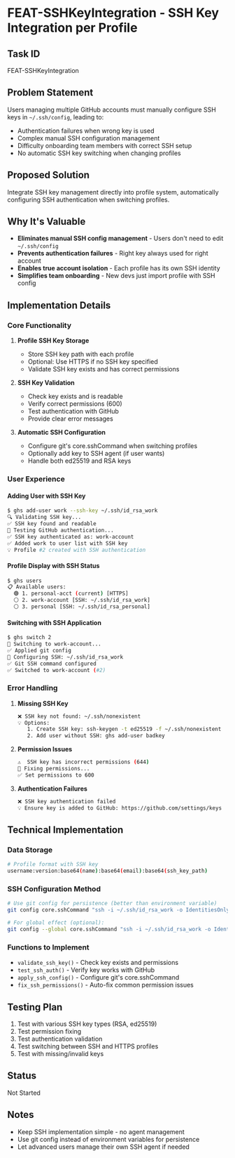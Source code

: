 # FEAT-SSHKeyIntegration - SSH Key Integration per Profile

## Task ID

FEAT-SSHKeyIntegration

## Problem Statement

Users managing multiple GitHub accounts must manually configure SSH keys in `~/.ssh/config`, leading to:

- Authentication failures when wrong key is used
- Complex manual SSH configuration management
- Difficulty onboarding team members with correct SSH setup
- No automatic SSH key switching when changing profiles

## Proposed Solution

Integrate SSH key management directly into profile system, automatically configuring SSH authentication when switching profiles.

## Why It's Valuable

- **Eliminates manual SSH config management** - Users don't need to edit `~/.ssh/config`
- **Prevents authentication failures** - Right key always used for right account
- **Enables true account isolation** - Each profile has its own SSH identity
- **Simplifies team onboarding** - New devs just import profile with SSH config

## Implementation Details

### Core Functionality

1. **Profile SSH Key Storage**

   - Store SSH key path with each profile
   - Optional: Use HTTPS if no SSH key specified
   - Validate SSH key exists and has correct permissions

2. **SSH Key Validation**

   - Check key exists and is readable
   - Verify correct permissions (600)
   - Test authentication with GitHub
   - Provide clear error messages

3. **Automatic SSH Configuration**
   - Configure git's core.sshCommand when switching profiles
   - Optionally add key to SSH agent (if user wants)
   - Handle both ed25519 and RSA keys

### User Experience

#### Adding User with SSH Key

```bash
$ ghs add-user work --ssh-key ~/.ssh/id_rsa_work
🔍 Validating SSH key...
✅ SSH key found and readable
🔐 Testing GitHub authentication...
✅ SSH key authenticated as: work-account
✅ Added work to user list with SSH key
💡 Profile #2 created with SSH authentication
```

#### Profile Display with SSH Status

```bash
$ ghs users
📋 Available users:
  🟢 1. personal-acct (current) [HTTPS]
  ⚪ 2. work-account [SSH: ~/.ssh/id_rsa_work]
  ⚪ 3. personal [SSH: ~/.ssh/id_rsa_personal]
```

#### Switching with SSH Application

```bash
$ ghs switch 2
🔄 Switching to work-account...
✅ Applied git config
🔐 Configuring SSH: ~/.ssh/id_rsa_work
✅ Git SSH command configured
✅ Switched to work-account (#2)
```

### Error Handling

1. **Missing SSH Key**

   ```bash
   ❌ SSH key not found: ~/.ssh/nonexistent
   💡 Options:
      1. Create SSH key: ssh-keygen -t ed25519 -f ~/.ssh/nonexistent
      2. Add user without SSH: ghs add-user badkey
   ```

2. **Permission Issues**

   ```bash
   ⚠️  SSH key has incorrect permissions (644)
   🔧 Fixing permissions...
   ✅ Set permissions to 600
   ```

3. **Authentication Failures**
   ```bash
   ❌ SSH key authentication failed
   💡 Ensure key is added to GitHub: https://github.com/settings/keys
   ```

## Technical Implementation

### Data Storage

```bash
# Profile format with SSH key
username:version:base64(name):base64(email):base64(ssh_key_path)
```

### SSH Configuration Method

```bash
# Use git config for persistence (better than environment variable)
git config core.sshCommand "ssh -i ~/.ssh/id_rsa_work -o IdentitiesOnly=yes"

# For global effect (optional):
git config --global core.sshCommand "ssh -i ~/.ssh/id_rsa_work -o IdentitiesOnly=yes"
```

### Functions to Implement

- `validate_ssh_key()` - Check key exists and permissions
- `test_ssh_auth()` - Verify key works with GitHub
- `apply_ssh_config()` - Configure git's core.sshCommand
- `fix_ssh_permissions()` - Auto-fix common permission issues

## Testing Plan

1. Test with various SSH key types (RSA, ed25519)
2. Test permission fixing
3. Test authentication validation
4. Test switching between SSH and HTTPS profiles
5. Test with missing/invalid keys

## Status

Not Started

## Notes

- Keep SSH implementation simple - no agent management
- Use git config instead of environment variables for persistence
- Let advanced users manage their own SSH agent if needed
